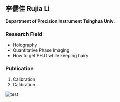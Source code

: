 ## **李儒佳 Rujia Li**
**Department of Precision Instrument**
**Tsinghua Univ.**

### Research Field
* Holography
* Quantitative Phase Imaging
* How to get PH.D while keeping hairy

### Publication
1. Calibration 
2. Calibration

![test](https://github.com/Holyholo/holyholo.github.io/blob/images/469E208A-FF36-431E-86AA-4CA9709892D5.jpeg)


